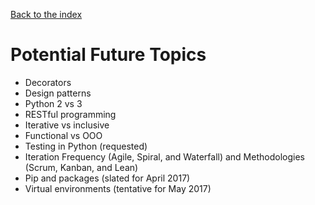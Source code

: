 [Back to the index](/BeginnerCodersWWCATX)

# Potential Future Topics

-   Decorators
-   Design patterns
-   Python 2 vs 3
-   RESTful programming
-   Iterative vs inclusive
-   Functional vs OOO
-   Testing in Python (requested)
-   Iteration Frequency (Agile, Spiral, and Waterfall) and Methodologies (Scrum, Kanban, and Lean)
-   Pip and packages (slated for April 2017)
-   Virtual environments (tentative for May 2017)
